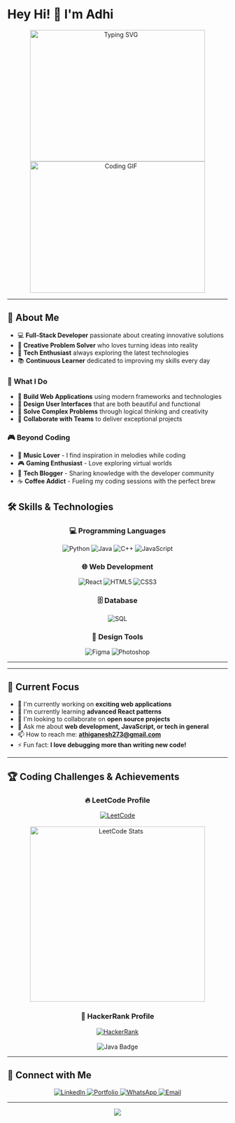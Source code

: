 # Hey Hi! 👋 I'm Adhi

<div align="center">
  <img src="https://readme-typing-svg.demolab.com?font=Fira+Code&pause=1000&color=00D9FF&center=true&vCenter=true&width=435&lines=Code+is+poetry+written+in+logic;Programming+is+the+art+of+telling+another+human+what+one+wants+the+computer+to+do;First+solve+the+problem%2C+then+write+the+code;Clean+code+always+looks+like+it+was+written+by+someone+who+cares" alt="Typing SVG" width="400" height="300" />
</div>

<div align="center">
  <img src="https://media4.giphy.com/media/v1.Y2lkPTc5MGI3NjExZnF4MXltcTFkNTFzc2wxNjhvczg2bDJ3NXNvZ3kycmNpcHVkcjllMyZlcD12MV9pbnRlcm5hbF9naWZfYnlfaWQmY3Q9Zw/78XCFBGOlS6keY1Bil/giphy.gif" alt="Coding GIF" width="400" height="300"/>
</div>

---

## 🚀 About Me


- 💻 **Full-Stack Developer** passionate about creating innovative solutions
- 🎨 **Creative Problem Solver** who loves turning ideas into reality
- 🚀 **Tech Enthusiast** always exploring the latest technologies
- 📚 **Continuous Learner** dedicated to improving my skills every day

### 🌟 **What I Do**
- 🔧 **Build Web Applications** using modern frameworks and technologies
- 🎨 **Design User Interfaces** that are both beautiful and functional
- 🧩 **Solve Complex Problems** through logical thinking and creativity
- 🤝 **Collaborate with Teams** to deliver exceptional projects

### 🎮 **Beyond Coding**
- 🎵 **Music Lover** - I find inspiration in melodies while coding
- 🎮 **Gaming Enthusiast** - Love exploring virtual worlds
- 📖 **Tech Blogger** - Sharing knowledge with the developer community
- ☕ **Coffee Addict** - Fueling my coding sessions with the perfect brew


## 🛠️ Skills & Technologies

<div align="center">
  <h3>💻 Programming Languages</h3>
  <img src="https://img.shields.io/badge/Python-3776AB?style=for-the-badge&logo=python&logoColor=white" alt="Python"/>
  <img src="https://img.shields.io/badge/Java-ED8B00?style=for-the-badge&logo=java&logoColor=white" alt="Java"/>
  <img src="https://img.shields.io/badge/C%2B%2B-00599C?style=for-the-badge&logo=c%2B%2B&logoColor=white" alt="C++"/>
  <img src="https://img.shields.io/badge/JavaScript-F7DF1E?style=for-the-badge&logo=javascript&logoColor=black" alt="JavaScript"/>
</div>

<div align="center">
  <h3>🌐 Web Development</h3>
  <img src="https://img.shields.io/badge/React-20232A?style=for-the-badge&logo=react&logoColor=61DAFB" alt="React"/>
  <img src="https://img.shields.io/badge/HTML5-E34F26?style=for-the-badge&logo=html5&logoColor=white" alt="HTML5"/>
  <img src="https://img.shields.io/badge/CSS3-1572B6?style=for-the-badge&logo=css3&logoColor=white" alt="CSS3"/>
</div>

<div align="center">
  <h3>🗄️ Database</h3>
  <img src="https://img.shields.io/badge/SQL-336791?style=for-the-badge&logo=postgresql&logoColor=white" alt="SQL"/>
</div>

<div align="center">
  <h3>🎨 Design Tools</h3>
  <img src="https://img.shields.io/badge/Figma-F24E1E?style=for-the-badge&logo=figma&logoColor=white" alt="Figma"/>
  <img src="https://img.shields.io/badge/Adobe%20Photoshop-31A8FF?style=for-the-badge&logo=adobe-photoshop&logoColor=white" alt="Photoshop"/>
</div>

---

---

## 🎯 Current Focus

- 🔭 I'm currently working on **exciting web applications**
- 🌱 I'm currently learning **advanced React patterns**
- 👯 I'm looking to collaborate on **open source projects**
- 💬 Ask me about **web development, JavaScript, or tech in general**
- 📫 How to reach me: **athiganesh273@gmail.com**
- ⚡ Fun fact: **I love debugging more than writing new code!**

---

## 🏆 Coding Challenges & Achievements

<div align="center">
  <h3>🔥 LeetCode Profile</h3>
  <a href="https://leetcode.com/u/adhi__8/" target="_blank">
    <img src="https://img.shields.io/badge/LeetCode-FFA116?style=for-the-badge&logo=leetcode&logoColor=black" alt="LeetCode"/>
  </a>
  <br><br>
  <img src="https://leetcard.jacoblin.cool/adhi__8?theme=dark&font=baloo&ext=heatmap" alt="LeetCode Stats" width="400"/>
</div>

<div align="center">
  <h3>💪 HackerRank Profile</h3>
  <a href="https://www.hackerrank.com/profile/athiganesh273" target="_blank">
    <img src="https://img.shields.io/badge/HackerRank-2EC866?style=for-the-badge&logo=hackerrank&logoColor=white" alt="HackerRank"/>
  </a>
  <br><br>
  <img src="https://img.shields.io/badge/Java-Badge-ED8B00?style=for-the-badge&logo=java&logoColor=white" alt="Java Badge"/>
</div>

---


## 🤝 Connect with Me

<div align="center">
  <a href="https://www.linkedin.com/in/adhi-ganesh/" target="_blank">
    <img src="https://img.shields.io/badge/LinkedIn-0077B5?style=for-the-badge&logo=linkedin&logoColor=white" alt="LinkedIn"/>
  </a>
  <a href="https://portfollio-pink.vercel.app/" target="_blank">
    <img src="https://img.shields.io/badge/Portfolio-FF5722?style=for-the-badge&logo=vercel&logoColor=white" alt="Portfolio"/>
  </a>
  <a href="https://wa.me/919361201465" target="_blank">
    <img src="https://img.shields.io/badge/WhatsApp-25D366?style=for-the-badge&logo=whatsapp&logoColor=white" alt="WhatsApp"/>
  </a>
  <a href="mailto:athiganesh273@gmail.com">
    <img src="https://img.shields.io/badge/Email-D14836?style=for-the-badge&logo=gmail&logoColor=white" alt="Email"/>
  </a>
</div>

---
  
  <div align="center">
 <img src="https://media3.giphy.com/media/v1.Y2lkPTc5MGI3NjExdDFqcTJ5anN0ZzN0bDhxaGZ1M2NxcW54dXgzdmZnazV1cDU2cjl2NCZlcD12MV9pbnRlcm5hbF9naWZfYnlfaWQmY3Q9Zw/U8bDgsXcnIEFy/giphy.gif" />
</div>
